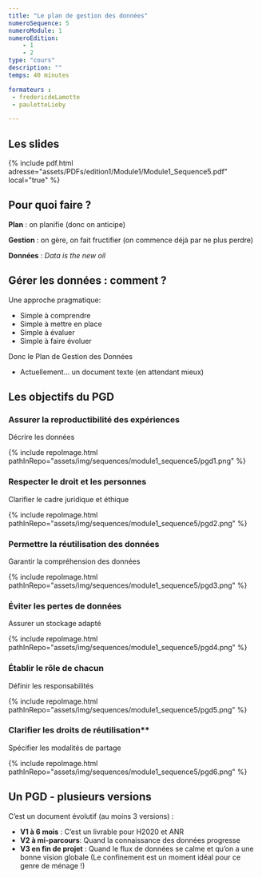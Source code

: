```yaml
---
title: "Le plan de gestion des données"
numeroSequence: 5
numeroModule: 1
numeroEdition:
    - 1
    - 2
type: "cours"
description: ""
temps: 40 minutes

formateurs : 
 - fredericdeLamotte
 - pauletteLieby

---
```


## Les slides

{% include pdf.html adresse="assets/PDFs/edition1/Module1/Module1_Sequence5.pdf" local="true" %}

## Pour quoi faire ?

**Plan** : on planifie (donc on anticipe)

**Gestion** : on gère, on fait fructifier (on commence déjà par ne plus perdre)

**Données** : *Data is the new oil*

## Gérer les données : comment ?

Une approche pragmatique: 

- Simple à comprendre
- Simple à mettre en place
- Simple à évaluer
- Simple à faire évoluer

Donc le Plan de Gestion des Données

- Actuellement… un document texte (en attendant mieux)

## Les objectifs du PGD

### Assurer la reproductibilité des expériences

Décrire les données

{% include repoImage.html pathInRepo="assets/img/sequences/module1_sequence5/pgd1.png" %}

### Respecter le droit et les personnes

Clarifier le cadre juridique et éthique

{% include repoImage.html pathInRepo="assets/img/sequences/module1_sequence5/pgd2.png" %}

### Permettre la réutilisation des données

Garantir la compréhension des données

{% include repoImage.html pathInRepo="assets/img/sequences/module1_sequence5/pgd3.png" %}

### Éviter les pertes de données

Assurer un stockage adapté

{% include repoImage.html pathInRepo="assets/img/sequences/module1_sequence5/pgd4.png" %}

### Établir le rôle de chacun

Définir les responsabilités

{% include repoImage.html pathInRepo="assets/img/sequences/module1_sequence5/pgd5.png" %}

### Clarifier les droits de réutilisation** 

Spécifier les modalités de partage

{% include repoImage.html pathInRepo="assets/img/sequences/module1_sequence5/pgd6.png" %}

## Un PGD - plusieurs versions

C’est un document évolutif (au moins 3 versions) :

- **V1 à 6 mois** : C’est un livrable pour H2020 et ANR
- **V2 à mi-parcours**: Quand la connaissance des données progresse
- **V3 en fin de projet** : Quand le flux de données se calme et qu’on a une bonne vision globale (Le confinement est un moment idéal pour ce genre de ménage !)
